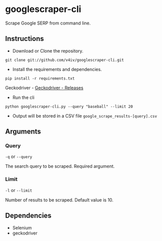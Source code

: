 # googlescraper-cli
Scrape Google SERP from command line.

## Instructions
* Download or Clone the repository.
```commandline
git clone git://github.com/v4iv/googlescraper-cli.git
```
* Install the requirements and dependencies.
```commandline
pip install -r requirements.txt
```
Geckodriver - [Geckodriver - Releases](https://github.com/mozilla/geckodriver/releases)
* Run the cli
```commandline
python googlescraper-cli.py --query "baseball" --limit 20
```
* Output will be stored in a CSV file `google_scrape_results-[query].csv`

## Arguments
### Query
`-q` or `--query`

The search query to be scraped. Required argument.

### Limit
`-l` or `--limit`

Number of results to be scraped. Default value is 10.

## Dependencies
* Selenium
* geckodriver
